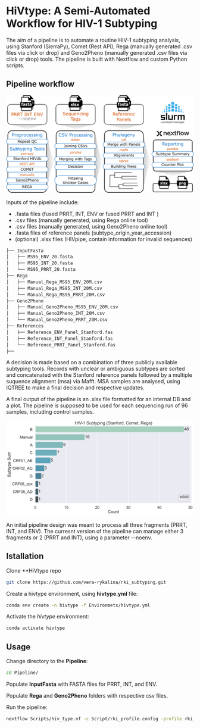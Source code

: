 # HiVtype: A Semi-Automated Workflow for HIV-1 Subtyping

The aim of a pipeline is to automate a routine HIV-1 subtyping analysis, using Stanford (SierraPy), Comet (Rest API), Rega (manually generated .csv files via click or drop) and Geno2Pheno (manually generated .csv files via click or drop) tools. The pipeline is built with Nextflow and custom Python scripts. 

## Pipeline workflow
![Plot](Documentation/images/subtyping_pipeline.png)

Inputs of the pipeline include:

- .fasta files (fused PRRT, INT, ENV or fused PRRT and INT )
- .csv files (manually generated, using Rega online tool)
- .csv files (manually generated, using Geno2Pheno online tool)
- .fasta files of reference panels (subtype_origin_year_accession)
- (optional) .xlsx files (HIVpipe, contain information for invalid sequences)

  
```sh
├── InputFasta
│   ├── MS95_ENV_20.fasta
│   ├── MS95_INT_20.fasta
│   └── MS95_PRRT_20.fasta
├── Rega
│   ├── Manual_Rega_MS95_ENV_20M.csv
│   ├── Manual_Rega_MS95_INT_20M.csv
│   └── Manual_Rega_MS95_PRRT_20M.csv
├── Geno2Pheno
│   ├── Manual_Geno2Pheno_MS95_ENV_20M.csv
│   ├── Manual_Geno2Pheno_INT_20M.csv
│   └── Manual_Geno2Pheno_PRRT_20M.csv
├── References
│   ├── Reference_ENV_Panel_Stanford.fas
│   ├── Reference_INT_Panel_Stanford.fas
│   └── Reference_PRRT_Panel_Stanford.fas
├──
```

A decision is made based on a combination of three publicly available subtyping tools. Records with unclear or ambiguous subtypes are sorted and concatenated with the Stanford reference panels followed by a multiple suquence alignment (msa) via Mafft. MSA samples are analysed, using IQTREE to make a final decision and respective updates.

A final output of the pipeline is an .xlsx file formatted for an internal DB and a plot. The pipeline is supposed to be used for each sequencing run of 96 samples, including control samples. 

![Plot](Documentation/images/MS95_subtype_counts.png)

An initial pipeline design was meant to process all three fragments (PRRT, INT, and ENV). The curresnt version of the pipeline can manage either 3 fragments or 2 (PRRT and INT), using a parameter --noenv.

## Istallation

Clone **HiVtype repo

```sh
git clone https://github.com/vera-rykalina/rki_subtyping.git
```

Create a hivtype environment, using **hivtype.yml** file:

```sh
conda env create -n hivtype -f Environmets/hivtype.yml
```

Activate the *hivtype* environment:
```sh
conda activate hivtype
```

## Usage

Change directory to the **Pipeline**: 
```sh
cd Pipeline/
```

Populate **InputFasta** with FASTA files for PRRT, INT, and ENV.

Populate **Rega** and **Geno2Pheno** folders with respective csv files.



Run the pipeline: 

```sh
nextflow Scripts/hiv_type.nf -c Script/rki_profile.config -profile rki_slurm --full --iqtree --outdir Results --resume
```